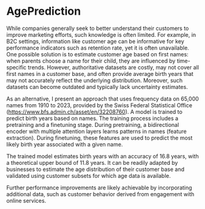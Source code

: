 # AgePrediction
While companies generally seek to better understand their customers to improve marketing efforts, such knowledge is often limited. For example, in B2C settings, information like customer age can be informative for key performance indicators such as retention rate, yet it is often unavailable. One possible solution is to estimate customer age based on first names: when parents choose a name for their child, they are influenced by time-specific trends. However, authoritative datasets are costly, may not cover all first names in a customer base, and often provide average birth years that may not accurately reflect the underlying distribution. Moreover, such datasets can become outdated and typically lack uncertainty estimates.

As an alternative, I present an approach that uses frequency data on 65,000 names from 1910 to 2023, provided by the Swiss Federal Statistical Office (https://www.bfs.admin.ch/asset/en/32208760). A model is trained to predict birth years based on names. The training process includes a pretraining and a finetuning stage. During pretraining, a bidirectional encoder with multiple attention layers learns patterns in names (feature extraction). During finetuning, these features are used to predict the most likely birth year associated with a given name.

The trained model estimates birth years with an accuracy of 16.8 years, with a theoretical upper bound of 11.8 years. It can be readily adapted by businesses to estimate the age distribution of their customer base and validated using customer subsets for which age data is available.

Further performance improvements are likely achievable by incorporating additional data, such as customer behavior derived from engagement with online services.
